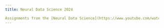 ```yaml
---
title: Neural Data Science 2024

Assignments from the [Neural Data Science](https://www.youtube.com/watch?v=8xeC5CV4UB8) course attended in SS '24. 
---
```

